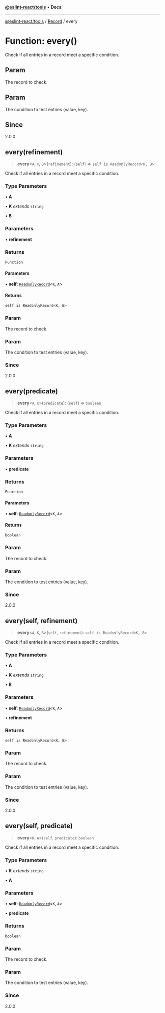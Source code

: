 [**@eslint-react/tools**](../../../README.md) • **Docs**

***

[@eslint-react/tools](../../../README.md) / [Record](../README.md) / every

# Function: every()

Check if all entries in a record meet a specific condition.

## Param

The record to check.

## Param

The condition to test entries (value, key).

## Since

2.0.0

## every(refinement)

> **every**\<`A`, `K`, `B`\>(`refinement`): (`self`) => `self is ReadonlyRecord<K, B>`

Check if all entries in a record meet a specific condition.

### Type Parameters

• **A**

• **K** *extends* `string`

• **B**

### Parameters

• **refinement**

### Returns

`Function`

#### Parameters

• **self**: [`ReadonlyRecord`](../type-aliases/ReadonlyRecord.md)\<`K`, `A`\>

#### Returns

`self is ReadonlyRecord<K, B>`

### Param

The record to check.

### Param

The condition to test entries (value, key).

### Since

2.0.0

## every(predicate)

> **every**\<`A`, `K`\>(`predicate`): (`self`) => `boolean`

Check if all entries in a record meet a specific condition.

### Type Parameters

• **A**

• **K** *extends* `string`

### Parameters

• **predicate**

### Returns

`Function`

#### Parameters

• **self**: [`ReadonlyRecord`](../type-aliases/ReadonlyRecord.md)\<`K`, `A`\>

#### Returns

`boolean`

### Param

The record to check.

### Param

The condition to test entries (value, key).

### Since

2.0.0

## every(self, refinement)

> **every**\<`A`, `K`, `B`\>(`self`, `refinement`): `self is ReadonlyRecord<K, B>`

Check if all entries in a record meet a specific condition.

### Type Parameters

• **A**

• **K** *extends* `string`

• **B**

### Parameters

• **self**: [`ReadonlyRecord`](../type-aliases/ReadonlyRecord.md)\<`K`, `A`\>

• **refinement**

### Returns

`self is ReadonlyRecord<K, B>`

### Param

The record to check.

### Param

The condition to test entries (value, key).

### Since

2.0.0

## every(self, predicate)

> **every**\<`K`, `A`\>(`self`, `predicate`): `boolean`

Check if all entries in a record meet a specific condition.

### Type Parameters

• **K** *extends* `string`

• **A**

### Parameters

• **self**: [`ReadonlyRecord`](../type-aliases/ReadonlyRecord.md)\<`K`, `A`\>

• **predicate**

### Returns

`boolean`

### Param

The record to check.

### Param

The condition to test entries (value, key).

### Since

2.0.0
